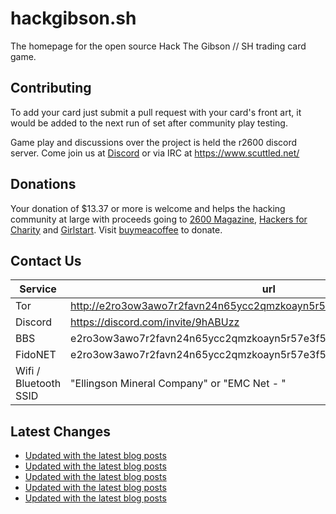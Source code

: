 # hackgibson.sh
The homepage for the open source Hack The Gibson // SH trading card game.


## Contributing

To add your card just submit a pull request with your card's front art, it would be added to the next run of set after community play testing.

Game play and discussions over the project is held the r2600 discord server. Come join us at [Discord](https://discord.com/invite/9hABUzz) or via IRC at https://www.scuttled.net/


## Donations

Your donation of $13.37 or more is welcome and helps the hacking community at large with proceeds going to [2600 Magazine](https://2600.com/), [Hackers for Charity](https://hackersforcharity.org) and [Girlstart](https://girlstart.org).  Visit [buymeacoffee](https://www.buymeacoffee.com/hackgibson.sh) to donate.


## Contact Us

Service | url
-|-
Tor | http://e2ro3ow3awo7r2favn24n65ycc2qmzkoayn5r57e3f56nvjwdcgg32ad.onion
Discord | https://discord.com/invite/9hABUzz
BBS | e2ro3ow3awo7r2favn24n65ycc2qmzkoayn5r57e3f56nvjwdcgg32ad.onion:23
FidoNET | e2ro3ow3awo7r2favn24n65ycc2qmzkoayn5r57e3f56nvjwdcgg32ad.onion:24554
Wifi / Bluetooth SSID | "Ellingson Mineral Company" or "EMC Net - <fidonet address>"

## Latest Changes
<!-- BLOG-POST-LIST:START -->
- [Updated with the latest blog posts](https://github.com/DFW2600/hackgibson.sh/commit/01e078812a4f13a17899fe5ccf5c60eb5c598a90)
- [Updated with the latest blog posts](https://github.com/DFW2600/hackgibson.sh/commit/ef691cb5ac7d7ddb971f512ca7661fb4afaf86f5)
- [Updated with the latest blog posts](https://github.com/DFW2600/hackgibson.sh/commit/39496e3876018c0628e536a7cb1c7fa5883f4459)
- [Updated with the latest blog posts](https://github.com/DFW2600/hackgibson.sh/commit/49afbc0f8db168d0b0171c4db9d348425be4966c)
- [Updated with the latest blog posts](https://github.com/DFW2600/hackgibson.sh/commit/0cd7324e2c78b63043c6d2c501e695742b1e99a9)
<!-- BLOG-POST-LIST:END -->
